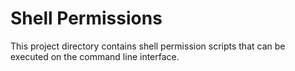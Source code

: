 # Shell Permissions

This project directory contains shell permission scripts that can be executed on the command line interface.
